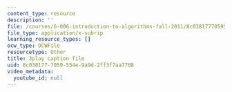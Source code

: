 ```yaml
---
content_type: resource
description: ''
file: /courses/6-006-introduction-to-algorithms-fall-2011/8c0381777059554e9a9d2ff3f7aa7708_Zc54gFhdpLA.vtt
file_type: application/x-subrip
learning_resource_types: []
ocw_type: OCWFile
resourcetype: Other
title: 3play caption file
uid: 8c038177-7059-554e-9a9d-2ff3f7aa7708
video_metadata:
  youtube_id: null
---
```

